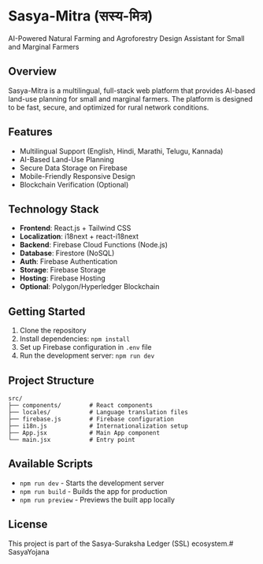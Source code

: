 # Sasya-Mitra (सस्य-मित्र)

AI-Powered Natural Farming and Agroforestry Design Assistant for Small and Marginal Farmers

## Overview

Sasya-Mitra is a multilingual, full-stack web platform that provides AI-based land-use planning for small and marginal farmers. The platform is designed to be fast, secure, and optimized for rural network conditions.

## Features

- Multilingual Support (English, Hindi, Marathi, Telugu, Kannada)
- AI-Based Land-Use Planning
- Secure Data Storage on Firebase
- Mobile-Friendly Responsive Design
- Blockchain Verification (Optional)

## Technology Stack

- **Frontend**: React.js + Tailwind CSS
- **Localization**: i18next + react-i18next
- **Backend**: Firebase Cloud Functions (Node.js)
- **Database**: Firestore (NoSQL)
- **Auth**: Firebase Authentication
- **Storage**: Firebase Storage
- **Hosting**: Firebase Hosting
- **Optional**: Polygon/Hyperledger Blockchain

## Getting Started

1. Clone the repository
2. Install dependencies: `npm install`
3. Set up Firebase configuration in `.env` file
4. Run the development server: `npm run dev`

## Project Structure

```
src/
├── components/        # React components
├── locales/           # Language translation files
├── firebase.js        # Firebase configuration
├── i18n.js            # Internationalization setup
├── App.jsx            # Main App component
└── main.jsx           # Entry point
```

## Available Scripts

- `npm run dev` - Starts the development server
- `npm run build` - Builds the app for production
- `npm run preview` - Previews the built app locally

## License

This project is part of the Sasya-Suraksha Ledger (SSL) ecosystem.#   S a s y a Y o j a n a  
 